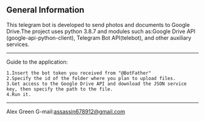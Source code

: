 General Information
-------------------

This telegram bot is developed to send photos and documents to Google Drive.The project uses python 3.8.7 and modules such as:Google Drive API (google-api-python-client), Telegram Bot API(telebot), and other auxiliary services.

-------------------

Guide to the application:

	1.Insert the bot token you received from "@BotFather"
	2.Specify the id of the folder where you plan to upload files.
	3.Get access to the Google Drive API and download the JSON service key, then specify the path to the file.
	4.Run it.
	     
-------------------

Alex Green G-mail:assassin678912@gmail.com
